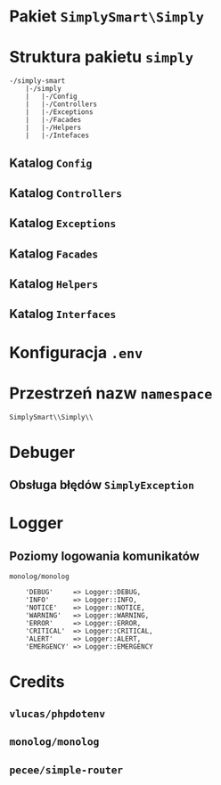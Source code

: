 # Pakiet `SimplySmart\Simply`

# Struktura pakietu `simply`

```shell
-/simply-smart
	|-/simply
	|	|-/Config
	|	|-/Controllers
	|	|-/Exceptions
	|	|-/Facades
	|	|-/Helpers
	|	|-/Intefaces
```

## Katalog `Config`

## Katalog `Controllers`

## Katalog `Exceptions`

## Katalog `Facades`

## Katalog `Helpers`

## Katalog `Interfaces`


# Konfiguracja `.env`

# Przestrzeń nazw `namespace`

`SimplySmart\\Simply\\`

# Debuger

## Obsługa błędów `SimplyException`

# Logger

## Poziomy logowania komunikatów

`monolog/monolog`

```plaintext
	'DEBUG'     => Logger::DEBUG,
	'INFO'      => Logger::INFO,
	'NOTICE'    => Logger::NOTICE,
	'WARNING'   => Logger::WARNING,
	'ERROR'     => Logger::ERROR,
	'CRITICAL'  => Logger::CRITICAL,
	'ALERT'     => Logger::ALERT,
	'EMERGENCY' => Logger::EMERGENCY
```

# Credits

## `vlucas/phpdotenv`

## `monolog/monolog`

## `pecee/simple-router`